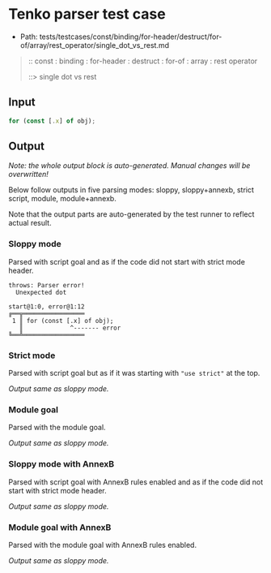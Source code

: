 # Tenko parser test case

- Path: tests/testcases/const/binding/for-header/destruct/for-of/array/rest_operator/single_dot_vs_rest.md

> :: const : binding : for-header : destruct : for-of : array : rest operator
>
> ::> single dot vs rest

## Input

`````js
for (const [.x] of obj);
`````

## Output

_Note: the whole output block is auto-generated. Manual changes will be overwritten!_

Below follow outputs in five parsing modes: sloppy, sloppy+annexb, strict script, module, module+annexb.

Note that the output parts are auto-generated by the test runner to reflect actual result.

### Sloppy mode

Parsed with script goal and as if the code did not start with strict mode header.

`````
throws: Parser error!
  Unexpected dot

start@1:0, error@1:12
╔══╦═════════════════
 1 ║ for (const [.x] of obj);
   ║             ^------- error
╚══╩═════════════════

`````

### Strict mode

Parsed with script goal but as if it was starting with `"use strict"` at the top.

_Output same as sloppy mode._

### Module goal

Parsed with the module goal.

_Output same as sloppy mode._

### Sloppy mode with AnnexB

Parsed with script goal with AnnexB rules enabled and as if the code did not start with strict mode header.

_Output same as sloppy mode._

### Module goal with AnnexB

Parsed with the module goal with AnnexB rules enabled.

_Output same as sloppy mode._
